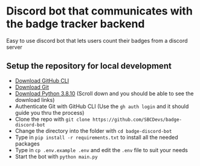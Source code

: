 # Discord bot that communicates with the badge tracker backend

Easy to use discord bot that lets users count their badges from a discord server

## Setup the repository for local development

* [Download GitHub CLI](https://cli.github.com/)
* [Download Git](https://git-scm.com/downloads)
* [Download Python 3.8.10](https://www.python.org/downloads/release/python-3810/) (Scroll down and you should be able to see the download links)
* Authenticate Git with GitHub CLI (Use the `gh auth login` and it should guide you thru the process)
* Clone the repo with `git clone https://github.com/SBCDevs/badge-discord-bot`
* Change the directory into the folder with `cd badge-discord-bot`
* Type in `pip install -r requirements.txt` to install all the needed packages
* Type in `cp .env.example .env` and edit the `.env` file to suit your needs
* Start the bot with `python main.py`
